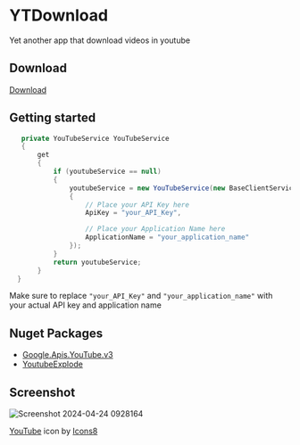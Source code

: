 # YTDownload
 Yet another app that download videos in youtube
## Download 
[Download](https://github.com/seizue/YTDownload/releases)

## Getting started
```csharp
   private YouTubeService YouTubeService
   {
       get
       {
           if (youtubeService == null)
           {
               youtubeService = new YouTubeService(new BaseClientService.Initializer()
               {
                   // Place your API Key here
                   ApiKey = "your_API_Key",

                   // Place your Application Name here
                   ApplicationName = "your_application_name"
               });
           }
           return youtubeService;
       }
  }
```

Make sure to replace `"your_API_Key"` and `"your_application_name"` with your actual API key and application name

## Nuget Packages
* [Google.Apis.YouTube.v3](https://www.nuget.org/packages/Google.Apis.YouTube.v3)
* [YoutubeExplode](https://www.nuget.org/packages/YoutubeExplode)

## Screenshot
![Screenshot 2024-04-24 0928164](https://github.com/seizue/YTDownload/assets/25120376/8a26a370-2f58-4a05-8084-78763aa68c3c)

<a target="_blank" href="https://icons8.com/icon/89261/youtube">YouTube</a> icon by <a target="_blank" href="https://icons8.com">Icons8</a>
